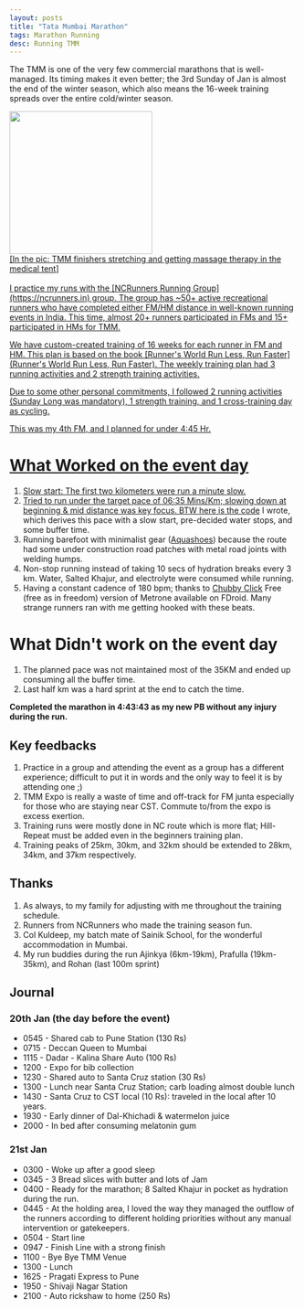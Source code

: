 ```yaml
---
layout: posts
title: "Tata Mumbai Marathon"
tags: Marathon Running
desc: Running TMM
---
```


The TMM is one of the very few commercial marathons that is well-managed. Its
timing makes it even better; the 3rd Sunday of Jan is almost the end of the
winter season, which also means the 16-week training spreads over the entire
cold/winter season.

<a href="/blog/assets/images/tmm2024.jpeg">
<img src="/blog/assets/images/tmm2024.jpeg" height="250">
<figcaption>[In the pic: TMM finishers stretching and getting massage therapy in
the medical tent]</figcaption>

<br>
I practice my runs with the [NCRunners Running Group](https://ncrunners.in)
group. The group has ~50+ active recreational runners who have completed either
FM/HM distance in well-known running events in India. This time, almost 20+
runners participated in FMs and 15+ participated in HMs for TMM.

We have custom-created training of 16 weeks for each runner in FM and HM. This
plan is based on the book [Runner's World Run Less, Run Faster](Runner's World Run Less, Run Faster).
The weekly training plan had 3 running activities and 2 strength training activities.

Due to some other personal commitments, I followed 2 running activities (Sunday
Long was mandatory), 1 strength training, and 1 cross-training day as cycling.

This was my 4th FM, and I planned for under 4:45 Hr.

# What Worked on the event day
1. Slow start: The first two kilometers were run a minute slow.
2. Tried to run under the target pace of 06:35 Mins/Km; slowing down at
   beginning & mid distance was key focus. BTW [here is the code](https://github.com/yogeshpowar/MarathonPacing) I wrote,
   which derives this pace with a slow start, pre-decided water stops, and some
   buffer time.
3. Running barefoot with minimalist gear ([Aquashoes](https://www.decathlon.in/p/8330684/sports-shoes/adult-aquashoes-100-grey?id=8330684&type=p))
   because the route had some under construction road patches with metal road
   joints with welding humps.
4. Non-stop running instead of taking 10 secs of hydration breaks every 3 km.
   Water, Salted Khajur, and electrolyte were consumed while running.
5. Having a constant cadence of 180 bpm; thanks to [Chubby Click](https://f-droid.org/packages/agrigolo.chubbyclick/) Free (free as in
   freedom) version of Metrone available on FDroid. Many strange runners ran
   with me getting hooked with these beats.

# What Didn't work on the event day
1. The planned pace was not maintained most of the 35KM and ended up consuming
   all the buffer time.
2. Last half km was a hard sprint at the end to catch the time.

**Completed the marathon in 4:43:43 as my new PB without any injury during the run.**


## Key feedbacks

1. Practice in a group and attending the event as a group has a different
   experience; difficult to put it in words and the only way to feel it is by
   attending one ;)
2. TMM Expo is really a waste of time and off-track for FM junta especially for
   those who are staying near CST. Commute to/from the expo is excess exertion.
3. Training runs were mostly done in NC route which is more flat; Hill-Repeat
   must be added even in the beginners training plan.
4. Training peaks of 25km, 30km, and 32km should be extended to 28km, 34km, and 37km
   respectively.

## Thanks ##

1. As always, to my family for adjusting with me throughout the training schedule.
2. Runners from NCRunners who made the training season fun.
3. Col Kuldeep, my batch mate of Sainik School, for the wonderful accommodation in Mumbai.
4. My run buddies during the run Ajinkya (6km-19km), Prafulla (19km-35km), and
   Rohan (last 100m sprint)

## Journal ##
### 20th Jan (the day before the event)
* 0545 - Shared cab to Pune Station (130 Rs)
* 0715 - Deccan Queen to Mumbai
* 1115 - Dadar - Kalina Share Auto (100 Rs)
* 1200 - Expo for bib collection
* 1230 - Shared auto to Santa Cruz station (30 Rs)
* 1300 - Lunch near Santa Cruz Station; carb loading almost double lunch
* 1430 - Santa Cruz to CST local (10 Rs): traveled in the local after 10 years.
* 1930 - Early dinner of Dal-Khichadi & watermelon juice
* 2000 - In bed after consuming melatonin gum

### 21st Jan
* 0300 - Woke up after a good sleep
* 0345 - 3 Bread slices with butter and lots of Jam
* 0400 - Ready for the marathon; 8 Salted Khajur in pocket as hydration during the run.
* 0445 - At the holding area, I loved the way they managed the outflow of the
  runners according to different holding priorities without any manual
  intervention or gatekeepers.
* 0504 - Start line
* 0947 - Finish Line with a strong finish
* 1100 - Bye Bye TMM Venue
* 1300 - Lunch
* 1625 - Pragati Express to Pune
* 1950 - Shivaji Nagar Station
* 2100 - Auto rickshaw to home (250 Rs)

